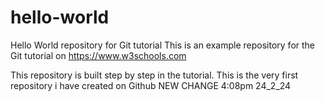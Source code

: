 # hello-world
Hello World repository for Git tutorial
This is an example repository for the Git tutorial on https://www.w3schools.com

This repository is built step by step in the tutorial.
This is the very first repository i have created on Github 
NEW CHANGE 4:08pm 24_2_24
